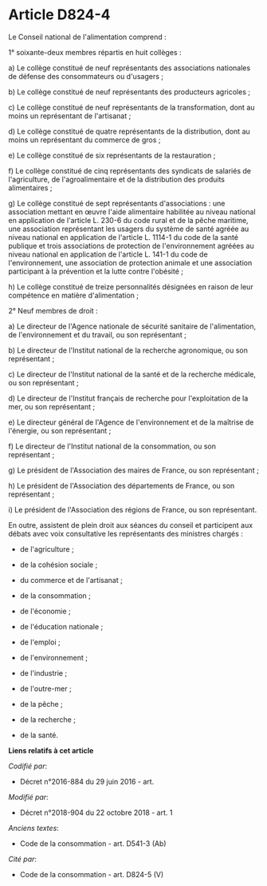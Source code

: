 # Article D824-4

Le Conseil national de l'alimentation comprend :

1° soixante-deux membres répartis en huit collèges :

a) Le collège constitué de neuf représentants des associations nationales de défense des consommateurs ou d'usagers ;

b) Le collège constitué de neuf représentants des producteurs agricoles ;

c) Le collège constitué de neuf représentants de la transformation, dont au moins un représentant de l'artisanat ;

d) Le collège constitué de quatre représentants de la distribution, dont au moins un représentant du commerce de gros ;

e) Le collège constitué de six représentants de la restauration ;

f) Le collège constitué de cinq représentants des syndicats de salariés de l'agriculture, de l'agroalimentaire et de la
distribution des produits alimentaires ;

g) Le collège constitué de sept représentants d'associations : une association mettant en œuvre l'aide alimentaire habilitée
au niveau national en application de l'article L. 230-6 du code rural et de la pêche maritime, une association représentant
les usagers du système de santé agréée au niveau national en application de l'article L. 1114-1 du code de la santé publique
et trois associations de protection de l'environnement agréées au niveau national en application de l'article L. 141-1 du
code de l'environnement, une association de protection animale et une association participant à la prévention et la lutte
contre l'obésité ;

h) Le collège constitué de treize personnalités désignées en raison de leur compétence en matière d'alimentation ;

2° Neuf membres de droit :

a) Le directeur de l'Agence nationale de sécurité sanitaire de l'alimentation, de l'environnement et du travail, ou son
représentant ;

b) Le directeur de l'Institut national de la recherche agronomique, ou son représentant ;

c) Le directeur de l'Institut national de la santé et de la recherche médicale, ou son représentant ;

d) Le directeur de l'Institut français de recherche pour l'exploitation de la mer, ou son représentant ;

e) Le directeur général de l'Agence de l'environnement et de la maîtrise de l'énergie, ou son représentant ;

f) Le directeur de l'Institut national de la consommation, ou son représentant ;

g) Le président de l'Association des maires de France, ou son représentant ;

h) Le président de l'Association des départements de France, ou son représentant ;

i) Le président de l'Association des régions de France, ou son représentant.

En outre, assistent de plein droit aux séances du conseil et participent aux débats avec voix consultative les représentants
des ministres chargés :

- de l'agriculture ;

- de la cohésion sociale ;

- du commerce et de l'artisanat ;

- de la consommation ;

- de l'économie ;

- de l'éducation nationale ;

- de l'emploi ;

- de l'environnement ;

- de l'industrie ;

- de l'outre-mer ;

- de la pêche ;

- de la recherche ;

- de la santé.

**Liens relatifs à cet article**

_Codifié par_:

  - Décret n°2016-884 du 29 juin 2016 - art.

_Modifié par_:

  - Décret n°2018-904 du 22 octobre 2018 - art. 1

_Anciens textes_:

  - Code de la consommation - art. D541-3 (Ab)

_Cité par_:

  - Code de la consommation - art. D824-5 (V)
